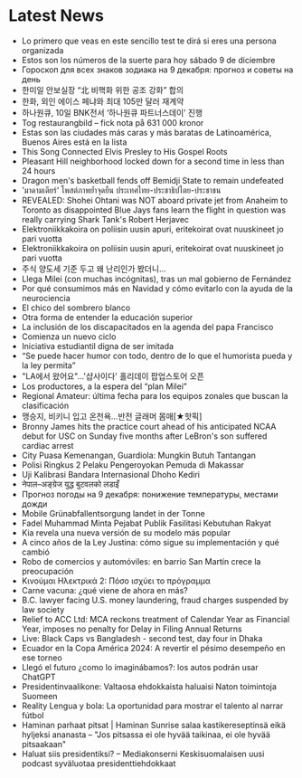 # Latest News
-  Lo primero que veas en este sencillo test te dirá si eres una persona organizada
-  Estos son los números de la suerte para hoy sábado 9 de diciembre
-  Гороскоп для всех знаков зодиака на 9 декабря: прогноз и советы на день
-  한미일 안보실장 “北 비핵화 위한 공조 강화” 합의
-  한화, 외인 에이스 페냐와 최대 105만 달러 재계약
-  하나원큐, 10일 BNK전서 ‘하나원큐 파트너스데이’ 진행
-  Tog restaurangbild – fick nota på 631 000 kronor
-  Estas son las ciudades más caras y más baratas de Latinoamérica, Buenos Aires está en la lista
-  This Song Connected Elvis Presley to His Gospel Roots
-  Pleasant Hill neighborhood locked down for a second time in less than 24 hours
-  Dragon men's basketball fends off Bemidji State to remain undefeated
-  ’มาดามเดียร์‘ โพสต์ภาพย้ำจุดยืน ประเทศไทย-ประชาธิปไตย-ประชาชน
-  REVEALED: Shohei Ohtani was NOT aboard private jet from Anaheim to Toronto as disappointed Blue Jays fans learn the flight in question was really carrying Shark Tank's Robert Herjavec
-  Elektroniikkakoira on poliisin uusin apuri, eritekoirat ovat nuuskineet jo pari vuotta
-  Elektroniikkakoira on poliisin uusin apuri, eritekoirat ovat nuuskineet jo pari vuotta
-  주식 양도세 기준 두고 왜 난리인가 봤더니…
-  Llega Milei (con muchas incógnitas), tras un mal gobierno de Fernández
-  Por qué consumimos más en Navidad y cómo evitarlo con la ayuda de la neurociencia
-  El chico del sombrero blanco
-  Otra forma de entender la educación superior
-  La inclusión de los discapacitados en la agenda del papa Francisco
-  Comienza un nuevo ciclo
-  Iniciativa estudiantil digna de ser imitada
-  “Se puede hacer humor con todo, dentro de lo que el humorista pueda y la ley permita”
-  "LA에서 왔어요"…'샵사이다' 홀리데이 팝업스토어 오픈
-  Los productores, a la espera del “plan Milei”
-  Regional Amateur: última fecha para los equipos zonales que buscan la clasificación
-  맹승지, 비키니 입고 온천욕…반전 글래머 몸매[★핫픽]
-  Bronny James hits the practice court ahead of his anticipated NCAA debut for USC on Sunday five months after LeBron's son suffered cardiac arrest
-  City Puasa Kemenangan, Guardiola: Mungkin Butuh Tantangan
-  Polisi Ringkus 2 Pelaku Pengeroyokan Pemuda di Makassar
-  Uji Kalibrasi Bandara Internasional Dhoho Kediri
-  नेपाल–अङ्ग्रेज युद्ध बुटवलको लडाइँ
-  Прогноз погоды на 9 декабря: понижение температуры, местами дожди
-  Mobile Grünabfallentsorgung landet in der Tonne
-  Fadel Muhammad Minta Pejabat Publik Fasilitasi Kebutuhan Rakyat
-  Kia revela una nueva versión de su modelo más popular
-  A cinco años de la Ley Justina: cómo sigue su implementación y qué cambió
-  Robo de comercios y automóviles: en barrio San Martín crece la preocupación
-  Κινούμαι Ηλεκτρικά 2: Πόσο ισχύει το πρόγραμμα
-  Carne vacuna: ¿qué viene de ahora en más?
-  B.C. lawyer facing U.S. money laundering, fraud charges suspended by law society
-  Relief to ACC Ltd: MCA reckons treatment of Calendar Year as Financial Year, imposes no penalty for Delay in Filing Annual Returns
-  Live: Black Caps vs Bangladesh - second test, day four in Dhaka
-  Ecuador en la Copa América 2024: A revertir el pésimo desempeño en ese torneo
-  Llegó el futuro ¿como lo imaginábamos?: los autos podrán usar ChatGPT
-  Presidentinvaalikone: Valtaosa ehdokkaista haluaisi Naton toimintoja Suomeen
-  Reality Lengua y bola: La oportunidad para mostrar el talento al narrar fútbol
-  Haminan parhaat pitsat | Haminan Sunrise salaa kastikereseptinsä eikä hyljeksi ananasta – "Jos pitsassa ei ole hyvää taikinaa, ei ole hyvää pitsaakaan"
-  Haluat siis presidentiksi? – Mediakonserni Keskisuomalaisen uusi podcast syväluotaa presidenttiehdokkaat
